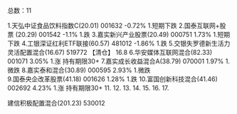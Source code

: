 总数：11

1.天弘中证食品饮料指数C(20.01)    001632  -0.72%
    1.短期下跌
2.国泰互联网+股票 (20.29)        001542    -1.1%
    1.跌
3.嘉实新兴产业股票(20.49)        000751 1.73%
    1.短期下跌
4.工银深证红利ETF联接(60.57)     481012 -1.86%
    1.跌
5.交银失罗德新生活力灵活配置混合(16.67)    519772  【清仓】 16.8
6.华安媒体互联网混合(82.33)       001071 3.05%
    1.涨 持有期限30+
7.嘉实成长收益混合A(38.79)        070001    1.97%
    1.微跌
8.嘉实泰和混合(30.89)             000595    2.93%
    1.微跌  
9.国泰央企改革股票(41.18)          001626   1.28%
    1.跌
10.富国创新科技混合(41.46)          002692  4.23%
    1.涨 持有期限30+
11.
12.
13.
14.
15.
16.
17.

建信积极配置混合(201.23)        530012

